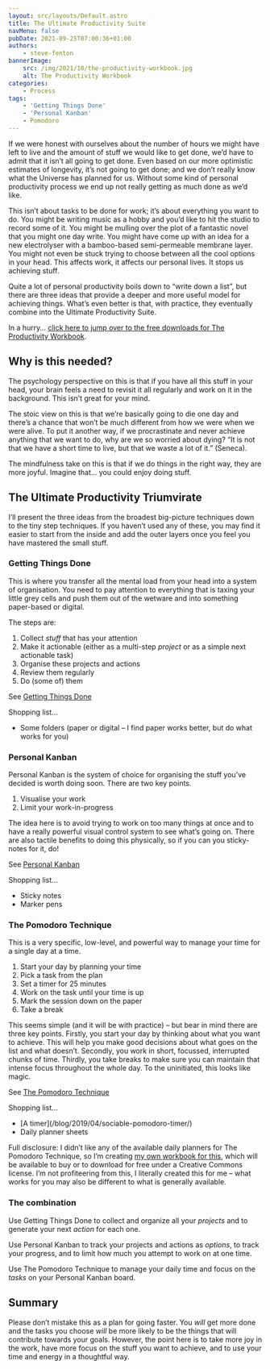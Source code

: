 ```yaml
---
layout: src/layouts/Default.astro
title: The Ultimate Productivity Suite
navMenu: false
pubDate: 2021-09-25T07:00:36+01:00
authors:
    - steve-fenton
bannerImage:
    src: /img/2021/10/the-productivity-workbook.jpg
    alt: The Productivity Workbook
categories:
    - Process
tags:
    - 'Getting Things Done'
    - 'Personal Kanban'
    - Pomodoro
---
```


If we were honest with ourselves about the number of hours we might have left to live and the amount of stuff we would like to get done, we’d have to admit that it isn’t all going to get done. Even based on our more optimistic estimates of longevity, it’s not going to get done; and we don’t really know what the Universe has planned for us. Without some kind of personal productivity process we end up not really getting as much done as we’d like.

This isn’t about tasks to be done for work; it’s about everything you want to do. You might be writing music as a hobby and you’d like to hit the studio to record some of it. You might be mulling over the plot of a fantastic novel that you might one day write. You might have come up with an idea for a new electrolyser with a bamboo-based semi-permeable membrane layer. You might not even be stuck trying to choose between all the cool options in your head. This affects work, it affects our personal lives. It stops us achieving stuff.

Quite a lot of personal productivity boils down to “write down a list”, but there are three ideas that provide a deeper and more useful model for achieving things. What’s even better is that, with practice, they eventually combine into the Ultimate Productivity Suite.

In a hurry… [click here to jump over to the free downloads for The Productivity Workbook](/publications/the-productivity-workbook/).

## Why is this needed?

The psychology perspective on this is that if you have all this stuff in your head, your brain feels a need to revisit it all regularly and work on it in the background. This isn’t great for your mind.

The stoic view on this is that we’re basically going to die one day and there’s a chance that won’t be much different from how we were when we were alive. To put it another way, if we procrastinate and never achieve anything that we want to do, why are we so worried about dying? “It is not that we have a short time to live, but that we waste a lot of it.” (Seneca).

The mindfulness take on this is that if we do things in the right way, they are more joyful. Imagine that… you could enjoy doing stuff.

## The Ultimate Productivity Triumvirate

I’ll present the three ideas from the broadest big-picture techniques down to the tiny step techniques. If you haven’t used any of these, you may find it easier to start from the inside and add the outer layers once you feel you have mastered the small stuff.

### Getting Things Done

This is where you transfer all the mental load from your head into a system of organisation. You need to pay attention to everything that is taxing your little grey cells and push them out of the wetware and into something paper-based or digital.

The steps are:

1. Collect *stuff* that has your attention
2. Make it actionable (either as a multi-step *project* or as a simple next actionable task)
3. Organise these projects and actions
4. Review them regularly
5. Do (some of) them

See [Getting Things Done](https://gettingthingsdone.com/)

Shopping list…

- Some folders (paper or digital – I find paper works better, but do what works for you)

### Personal Kanban

Personal Kanban is the system of choice for organising the stuff you’ve decided is worth doing soon. There are two key points.

1. Visualise your work
2. Limit your work-in-progress

The idea here is to avoid trying to work on too many things at once and to have a really powerful visual control system to see what’s going on. There are also tactile benefits to doing this physically, so if you can you sticky-notes for it, do!

See [Personal Kanban](https://www.personalkanban.com/)

Shopping list…

- Sticky notes
- Marker pens

### The Pomodoro Technique

This is a very specific, low-level, and powerful way to manage your time for a single day at a time.

1. Start your day by planning your time
2. Pick a task from the plan
3. Set a timer for 25 minutes
4. Work on the task until your time is up
5. Mark the session down on the paper
6. Take a break

This seems simple (and it will be with practice) – but bear in mind there are three key points. Firstly, you start your day by thinking about what you want to achieve. This will help you make good decisions about what goes on the list and what doesn’t. Secondly, you work in short, focussed, interrupted chunks of time. Thirdly, you take breaks to make sure you can maintain that intense focus throughout the whole day. To the uninitiated, this looks like magic.

See [The Pomodoro Technique](https://francescocirillo.com/pages/pomodoro-technique)

Shopping list…

- [A timer]\(/blog/2019/04/sociable-pomodoro-timer/)
- Daily planner sheets

Full disclosure: I didn’t like any of the available daily planners for The Pomodoro Technique, so I’m creating [my own workbook for this](/publications/the-productivity-workbook/), which will be available to buy or to download for free under a Creative Commons license. I’m not profiteering from this, I literally created this for me – what works for you may also be different to what is generally available.

### The combination

Use Getting Things Done to collect and organize all your *projects* and to generate your next *action* for each one.

Use Personal Kanban to track your projects and actions as *options*, to track your progress, and to limit how much you attempt to work on at one time.

Use The Pomodoro Technique to manage your daily time and focus on the *tasks* on your Personal Kanban board.

## Summary

Please don’t mistake this as a plan for going faster. You *will* get more done and the tasks you choose *will* be more likely to be the things that will contribute towards your goals. However, the point here is to take more joy in the work, have more focus on the stuff you want to achieve, and to use your time and energy in a thoughtful way.